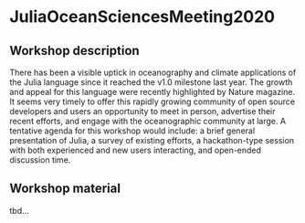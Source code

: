 # JuliaOceanSciencesMeeting2020

## Workshop description

There has been a visible uptick in oceanography and climate applications of the Julia language since it reached the v1.0 milestone last year. The growth and appeal for this language were recently highlighted by Nature magazine. It seems very timely to offer this rapidly growing community of open source developers and users an opportunity to meet in person, advertise their recent efforts, and engage with the oceanographic community at large. A tentative agenda for this workshop would include: a brief general presentation of Julia, a survey of existing efforts, a hackathon-type session with both experienced and new users interacting, and open-ended discussion time.

## Workshop material

tbd...
